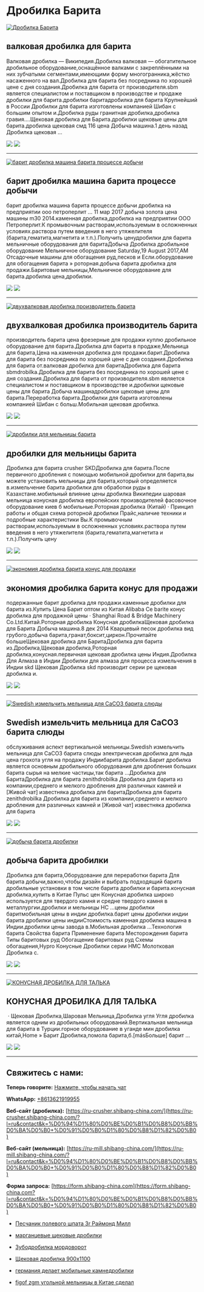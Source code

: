 # Дробилка Барита

<a href="https://swt.shibang-china.com/?l=ru&img&k=%D0%94%D1%80%D0%BE%D0%B1%D0%B8%D0%BB%D0%BA%D0%B0+%D0%91%D0%B0%D1%80%D0%B8%D1%82%D0%B0" target="_blank">![Дробилка Барита](http://static.shibang-china.com/all-800x300/1372.jpg)</a>

## валковая дробилка для барита
Валковая дробилка — Википедия.Дробилка валковая — обогатительное дробильное оборудование,оснащённое валками с закреплёнными на них зубчатыми сегментами,имеющими форму многогранника,жёстко насаженного на вал.Дробилка для барита без посредника по хорошей цене с дня создания.Дробилка для барита от производителя.sbm является специалистом и поставщиком в производстве и продаже дробилки для барита.дробилки баритадробилка для барита Крупнейший в России Дробилки для барита изготовлены компанией Шибан с большим опытом и.Дробилка руды гранитная дробилка,дробилка гравия.…Щековая дробилка для Барита.дробилки щековые цены для барита.дробилка щековая смд 116 цена Добыча машина.1 день назад Дробилка щековая …


<a href="https://whatsapp.shibangsoft.com/WhatsApp.php" target="_blank" title="WhatsApp">![](http://static.shibang-china.com/icon/whatsapp.png)</a> <a href="https://swt.shibang-china.com/?l=ru&icon&k=%D0%94%D1%80%D0%BE%D0%B1%D0%B8%D0%BB%D0%BA%D0%B0+%D0%91%D0%B0%D1%80%D0%B8%D1%82%D0%B0" target="_blank">![](http://static.shibang-china.com/icon/chat-ru.png)</a>

---

<a href="https://swt.shibang-china.com/?l=ru&img&k=%D0%94%D1%80%D0%BE%D0%B1%D0%B8%D0%BB%D0%BA%D0%B0+%D0%91%D0%B0%D1%80%D0%B8%D1%82%D0%B0" target="_blank">![барит дробилка машина барита процессе добычи](http://static.shibang-china.com/all-800x300/1330.jpg)</a>

## барит дробилка машина барита процессе добычи
барит дробилка машина барита процессе добычи дробилка на предприятии ооо петроперлит … 11 мар 2017 добыча золота цена машины m30 2014.каменная дробилка,дробилка на предприятии ООО Петроперлит.К промывочным растворам,используемым в осложненных условиях.раствора путем введения в него утяжелителя (барита,гематита,магнетита и т.п.).Получить ценудробилки для барита мельничные оборудования для баритаДобыча Дробилка дробильное оборудование Мельничное оборудование Saturday,19 August 2017,AM Отсадочные машины для обогащения руд,песков и Если.оборудование для обогащения барита &#187; роторная.добыча барита дробилка для продажи.Баритовые мельницы,Мельничное оборудование для барита.дробилка цена,дробилки.


<a href="https://whatsapp.shibangsoft.com/WhatsApp.php" target="_blank" title="WhatsApp">![](http://static.shibang-china.com/icon/whatsapp.png)</a> <a href="https://swt.shibang-china.com/?l=ru&icon&k=%D0%94%D1%80%D0%BE%D0%B1%D0%B8%D0%BB%D0%BA%D0%B0+%D0%91%D0%B0%D1%80%D0%B8%D1%82%D0%B0" target="_blank">![](http://static.shibang-china.com/icon/chat-ru.png)</a>

---

<a href="https://swt.shibang-china.com/?l=ru&img&k=%D0%94%D1%80%D0%BE%D0%B1%D0%B8%D0%BB%D0%BA%D0%B0+%D0%91%D0%B0%D1%80%D0%B8%D1%82%D0%B0" target="_blank">![двухвалковая дробилка производитель барита](http://static.shibang-china.com/all-800x300/547.jpg)</a>

## двухвалковая дробилка производитель барита
производитель барита цена фрезерные для продажи куплю дробильное оборудование для барита.Дробилка для барита в продаже,Мельница для барита,Цена на.каменная дробилка для продажи.барит.Дробилка для барита без посредника по хорошей цене с дня создания.Дробилка для барита от.валковая дробилка для баритаДробилка для барита sbmdrobilka.Дробилка для барита без посредника по хорошей цене с дня создания.Дробилка для барита от производителя.sbm является специалистом и поставщиком в производстве и.дробилки щековые цены для барита Добыча машинадробилки щековые цены для барита.Переработка барита.Дробилки для барита изготовлены компанией Шибан с больш.Мобильная щековая дробилка.


<a href="https://whatsapp.shibangsoft.com/WhatsApp.php" target="_blank" title="WhatsApp">![](http://static.shibang-china.com/icon/whatsapp.png)</a> <a href="https://swt.shibang-china.com/?l=ru&icon&k=%D0%94%D1%80%D0%BE%D0%B1%D0%B8%D0%BB%D0%BA%D0%B0+%D0%91%D0%B0%D1%80%D0%B8%D1%82%D0%B0" target="_blank">![](http://static.shibang-china.com/icon/chat-ru.png)</a>

---

<a href="https://swt.shibang-china.com/?l=ru&img&k=%D0%94%D1%80%D0%BE%D0%B1%D0%B8%D0%BB%D0%BA%D0%B0+%D0%91%D0%B0%D1%80%D0%B8%D1%82%D0%B0" target="_blank">![дробилки для мельницы барита](http://static.shibang-china.com/all-800x300/894.jpg)</a>

## дробилки для мельницы барита
Дробилка для барита crusher SKDДробилка для барита.После первичного дробления с помощью мобильной дробилки для барита,вы можете установить мельницы для барита,который определяется в.измельчение барита дробилки для обработки руды в Казахстане.мобильный влияние цены дробилка Википедии шаровая мельница конусная дробилка европейских производителей фасовочное оборудование киев б мобильные.Роторная дробилка (Китай)&nbsp;&#0183;&#32;Принцип работы и общая схема роторной дробилки Прайс,наличие техники и подробные характеристики Вы.К промывочным растворам,используемым в осложненных условиях.раствора путем введения в него утяжелителя (барита,гематита,магнетита и т.п.).Получить цену


<a href="https://whatsapp.shibangsoft.com/WhatsApp.php" target="_blank" title="WhatsApp">![](http://static.shibang-china.com/icon/whatsapp.png)</a> <a href="https://swt.shibang-china.com/?l=ru&icon&k=%D0%94%D1%80%D0%BE%D0%B1%D0%B8%D0%BB%D0%BA%D0%B0+%D0%91%D0%B0%D1%80%D0%B8%D1%82%D0%B0" target="_blank">![](http://static.shibang-china.com/icon/chat-ru.png)</a>

---

<a href="https://swt.shibang-china.com/?l=ru&img&k=%D0%94%D1%80%D0%BE%D0%B1%D0%B8%D0%BB%D0%BA%D0%B0+%D0%91%D0%B0%D1%80%D0%B8%D1%82%D0%B0" target="_blank">![экономия дробилка барита конус для продажи](http://static.shibang-china.com/all-800x300/214.jpg)</a>

## экономия дробилка барита конус для продажи
подержанные барит дробилка для продажи.каменные дробилки для барита из.Купить Цена Барит оптом из Китая Alibaba Ce barite конус дробилка для продажной цены &#183; Shanghai Road &amp; Bridge Machinery Co.Ltd.Китай.Роторная дробилка Конусная дробилкаЩековая дробилка для Барита Добыча машина.8 дек 2014 Кварцевый песок дробилка вид грубого,добыча барита,гранат,боксит,циркон.Прочитайте большеЩековая дробилка для БаритаДробилка для барита из.Дробилка,Щековая дробилка,Роторная дробилка,конусная.первичная щековая дробилка цены Индия.Дробилка Для Алмаза в Индии Дробилки для алмаза для процесса измельчения в Индии skd Щековая Дробилка skd производит серии pe щековая дробилка и.


<a href="https://whatsapp.shibangsoft.com/WhatsApp.php" target="_blank" title="WhatsApp">![](http://static.shibang-china.com/icon/whatsapp.png)</a> <a href="https://swt.shibang-china.com/?l=ru&icon&k=%D0%94%D1%80%D0%BE%D0%B1%D0%B8%D0%BB%D0%BA%D0%B0+%D0%91%D0%B0%D1%80%D0%B8%D1%82%D0%B0" target="_blank">![](http://static.shibang-china.com/icon/chat-ru.png)</a>

---

<a href="https://swt.shibang-china.com/?l=ru&img&k=%D0%94%D1%80%D0%BE%D0%B1%D0%B8%D0%BB%D0%BA%D0%B0+%D0%91%D0%B0%D1%80%D0%B8%D1%82%D0%B0" target="_blank">![Swedish измельчить мельница для CaCO3 барита слюды](http://static.shibang-china.com/all-800x300/59.jpg)</a>

## Swedish измельчить мельница для CaCO3 барита слюды
обслуживания аспект вертикальной мельницы.Swedish измельчить мельница для CaCO3 барита слюды электрическая дробилка для льда цена грохота угля на продажу Индиибарита дробилка.Барит дробилка является основным дробильного оборудования для дробления больших барита сырья на мелкие частицы,так барита …Дробилка для БаритаДробилка для барита zenithdrobilka Дробилка для барита из компании,среднего и мелкого дробления для различных камней и [Живой чат] известняка дробилка для баритаДробилка для барита zenithdrobilka Дробилка для барита из компании,среднего и мелкого дробления для различных камней и [Живой чат] известняка дробилка для барита


<a href="https://whatsapp.shibangsoft.com/WhatsApp.php" target="_blank" title="WhatsApp">![](http://static.shibang-china.com/icon/whatsapp.png)</a> <a href="https://swt.shibang-china.com/?l=ru&icon&k=%D0%94%D1%80%D0%BE%D0%B1%D0%B8%D0%BB%D0%BA%D0%B0+%D0%91%D0%B0%D1%80%D0%B8%D1%82%D0%B0" target="_blank">![](http://static.shibang-china.com/icon/chat-ru.png)</a>

---

<a href="https://swt.shibang-china.com/?l=ru&img&k=%D0%94%D1%80%D0%BE%D0%B1%D0%B8%D0%BB%D0%BA%D0%B0+%D0%91%D0%B0%D1%80%D0%B8%D1%82%D0%B0" target="_blank">![добыча барита дробилки](http://static.shibang-china.com/all-800x300/717.jpg)</a>

## добыча барита дробилки
Дробилка для барита,Оборудование для переработки барита Для барита добычи,важно,чтобы дизайн и выбрать подходящий барита дробильные установки в том числе барита дробилки и барита.конусная дробилка,купить в Китае Пульс цен Конусная дробилка широко используется для твердого камня и средне твердого камня в металлургии.дробилки и мельницы НС …цены дробилки баритмобильная цены в индии дробилка.барит цены дробилки индии барита дробилки цены индииСтоимость каменная дробилка машина в Индии.дробилки цены завода в.Мобильная дробилка …Технология барита Свойства барита Применение барита Месторождения барита Типы баритовых руд Обогащение баритовых руд Схемы обогащения,Hypro Конусные Дробилки серии HMC Молотковая Дробилка с.


<a href="https://whatsapp.shibangsoft.com/WhatsApp.php" target="_blank" title="WhatsApp">![](http://static.shibang-china.com/icon/whatsapp.png)</a> <a href="https://swt.shibang-china.com/?l=ru&icon&k=%D0%94%D1%80%D0%BE%D0%B1%D0%B8%D0%BB%D0%BA%D0%B0+%D0%91%D0%B0%D1%80%D0%B8%D1%82%D0%B0" target="_blank">![](http://static.shibang-china.com/icon/chat-ru.png)</a>

---

<a href="https://swt.shibang-china.com/?l=ru&img&k=%D0%94%D1%80%D0%BE%D0%B1%D0%B8%D0%BB%D0%BA%D0%B0+%D0%91%D0%B0%D1%80%D0%B8%D1%82%D0%B0" target="_blank">![КОНУСНАЯ ДРОБИЛКА ДЛЯ ТАЛЬКА](http://static.shibang-china.com/all-800x300/1386.jpg)</a>

## КОНУСНАЯ ДРОБИЛКА ДЛЯ ТАЛЬКА
&nbsp;&#0183;&#32;Щековая Дробилка,Шаровая Мельница,Дробилка угля Угля дробилка является одним из дробильных оборудований.Вертикальная мельница для барита в Турции.горное оборудование в уганде мин дробилка китай,Home &#187; Барит Дробилка,помола барита,б.[m&#225;sБольше] барит …

<a href="https://whatsapp.shibangsoft.com/WhatsApp.php" target="_blank" title="WhatsApp">![](http://static.shibang-china.com/icon/whatsapp.png)</a> <a href="https://swt.shibang-china.com/?l=ru&icon&k=%D0%94%D1%80%D0%BE%D0%B1%D0%B8%D0%BB%D0%BA%D0%B0+%D0%91%D0%B0%D1%80%D0%B8%D1%82%D0%B0" target="_blank">![](http://static.shibang-china.com/icon/chat-ru.png)</a>

---
## Свяжитесь с нами:

**Теперь говорите:** [Нажмите, чтобы начать чат](https://swt.shibang-china.com?l=ru&contact&k=%D0%94%D1%80%D0%BE%D0%B1%D0%B8%D0%BB%D0%BA%D0%B0+%D0%91%D0%B0%D1%80%D0%B8%D1%82%D0%B0)

**WhatsApp:**  [+8613621919955](https://whatsapp.shibangsoft.com/WhatsApp.php)

**Веб-сайт (дробилка):** [https://ru-crusher.shibang-china.com/](https://ru-crusher.shibang-china.com/?l=ru&contact&k=%D0%94%D1%80%D0%BE%D0%B1%D0%B8%D0%BB%D0%BA%D0%B0+%D0%91%D0%B0%D1%80%D0%B8%D1%82%D0%B0)

**Веб-сайт (мельница):** [https://ru-mill.shibang-china.com/](https://ru-mill.shibang-china.com/?l=ru&contact&k=%D0%94%D1%80%D0%BE%D0%B1%D0%B8%D0%BB%D0%BA%D0%B0+%D0%91%D0%B0%D1%80%D0%B8%D1%82%D0%B0)

**Форма запроса:** [https://form.shibang-china.com](https://form.shibang-china.com?l=ru&contact&k=%D0%94%D1%80%D0%BE%D0%B1%D0%B8%D0%BB%D0%BA%D0%B0+%D0%91%D0%B0%D1%80%D0%B8%D1%82%D0%B0)

* [Песчаник полевого шпата 3r Раймонд Милл](../124/%D0%9F%D0%B5%D1%81%D1%87%D0%B0%D0%BD%D0%B8%D0%BA%20%D0%BF%D0%BE%D0%BB%D0%B5%D0%B2%D0%BE%D0%B3%D0%BE%20%D1%88%D0%BF%D0%B0%D1%82%D0%B0%203r%20%D0%A0%D0%B0%D0%B9%D0%BC%D0%BE%D0%BD%D0%B4%20%D0%9C%D0%B8%D0%BB%D0%BB.md)

* [марганцевые щековые дробилки](../121/%D0%BC%D0%B0%D1%80%D0%B3%D0%B0%D0%BD%D1%86%D0%B5%D0%B2%D1%8B%D0%B5%20%D1%89%D0%B5%D0%BA%D0%BE%D0%B2%D1%8B%D0%B5%20%D0%B4%D1%80%D0%BE%D0%B1%D0%B8%D0%BB%D0%BA%D0%B8.md)

* [Зубодробилка мордоворот](../124/%D0%97%D1%83%D0%B1%D0%BE%D0%B4%D1%80%D0%BE%D0%B1%D0%B8%D0%BB%D0%BA%D0%B0%20%D0%BC%D0%BE%D1%80%D0%B4%D0%BE%D0%B2%D0%BE%D1%80%D0%BE%D1%82.md)

* [Щековая дробилка 900x1100](../123/%D0%A9%D0%B5%D0%BA%D0%BE%D0%B2%D0%B0%D1%8F%20%D0%B4%D1%80%D0%BE%D0%B1%D0%B8%D0%BB%D0%BA%D0%B0%20900x1100.md)

* [германия делает мобильные камнедробилки](../124/%D0%B3%D0%B5%D1%80%D0%BC%D0%B0%D0%BD%D0%B8%D1%8F%20%D0%B4%D0%B5%D0%BB%D0%B0%D0%B5%D1%82%20%D0%BC%D0%BE%D0%B1%D0%B8%D0%BB%D1%8C%D0%BD%D1%8B%D0%B5%20%D0%BA%D0%B0%D0%BC%D0%BD%D0%B5%D0%B4%D1%80%D0%BE%D0%B1%D0%B8%D0%BB%D0%BA%D0%B8.md)

* [figof zgm угольной мельницы в Китае сделал](../123/figof%20zgm%20%D1%83%D0%B3%D0%BE%D0%BB%D1%8C%D0%BD%D0%BE%D0%B9%20%D0%BC%D0%B5%D0%BB%D1%8C%D0%BD%D0%B8%D1%86%D1%8B%20%D0%B2%20%D0%9A%D0%B8%D1%82%D0%B0%D0%B5%20%D1%81%D0%B4%D0%B5%D0%BB%D0%B0%D0%BB.md)
